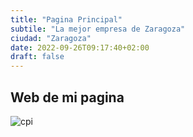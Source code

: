 ```yaml
---
title: "Pagina Principal"
subtile: "La mejor empresa de Zaragoza"
ciudad: "Zaragoza"
date: 2022-09-26T09:17:40+02:00
draft: false
---
```


## Web de mi pagina


![cpi](https://www.caracteristicas.co/wp-content/uploads/2017/03/lago-1-e1565747168930-800x400.jpg)
